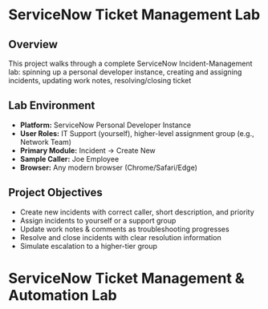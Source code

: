 # ServiceNow Ticket Management Lab
## Overview 
This project walks through a complete ServiceNow Incident-Management lab: spinning up a personal developer instance, creating and assigning incidents, updating work notes, resolving/closing ticket


## Lab Environment
- **Platform:** ServiceNow Personal Developer Instance
- **User Roles:** IT Support (yourself), higher-level assignment group (e.g., Network Team)
- **Primary Module:** Incident → Create New
- **Sample Caller:** Joe Employee
- **Browser:** Any modern browser (Chrome/Safari/Edge)

## Project Objectives
- Create new incidents with correct caller, short description, and priority
- Assign incidents to yourself or a support group
- Update work notes & comments as troubleshooting progresses
- Resolve and close incidents with clear resolution information
- Simulate escalation to a higher-tier group

# ServiceNow Ticket Management & Automation Lab
